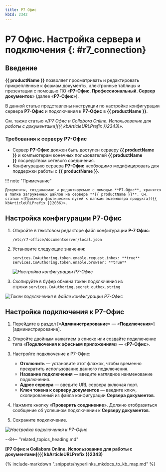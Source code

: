 ```yaml
---
title: Р7 Офис
kbId: 2342
---
```


# Р7 Офис. Настройка сервера и подключения {: #r7_connection}

## Введение

**{{ productName }}** позволяет просматривать и редактировать прикреплённые к формам документы, электронные таблицы и презентации с помощью ПО «**Р7-Офис. Профессиональный. Сервер документов**» (далее «**Р7-Офис**»).

В данной статье представлены инструкции по настройке конфигурации сервера **Р7-Офис** и подключения к **Р7-Офис** в **{{ productName }}**.

См. также статью _«[Р7 Офис и Collabora Online. Использование для работы с документами]({{ kbArticleURLPrefix }}2343)»._

### Требования к серверу Р7-Офис

- Сервер **Р7-Офис** должен быть доступен серверу **{{ productName }}** и компьютерам конечных пользователей **{{ productName }}** посредством сетевого соединения.
- Конфигурацию сервера **Р7-Офис** необходимо модифицировать для поддержки работы с **{{ productName }}**.

!!! note "Примечание"

    Документы, создаваемые и редактируемые с помощью **Р7-Офис**, хранятся в папке загруженных файлов на сервере **{{ productName }}**. См. статью «[Просмотр фактических путей к папкам экземпляра продукта]({{ kbArticleURLPrefix }}2036)».

## Настройка конфигурации Р7-Офис

1. Откройте в текстовом редакторе файл конфигурации **Р-7 Офис**:  

    ```
    /etc/r7-office/documentserver/local.json
    ```

2. Установите следующие значения:  

    ```
    services.CoAuthoring.token.enable.request.inbox: **true**
    services.CoAuthoring.token.enable.browser: **true**
    ```

    _![Настройка конфигурации Р7-Офис](r7_connection_settings_configuration.png)_

3. Скопируйте в буфер обмена токен подключения из строки `services.CoAuthoring.secret.outbox.string`

_![Токен подключения в файле конфигурации Р7-Офис](r7_connection_token.png)_

## Настройка подключения к Р7-Офис

1. Перейдите в раздел [«**Администрирование**» — «**Подключения**»][администрирование].
2. Откройте двойным нажатием в списке или создайте подключение типа «**Подключения к офисным приложениям**» — «**Р7-Офис**».
3. Настройте подключение к Р7-Офис:

    - **Отключить** — установите этот флажок, чтобы временно прекратить использование данного подключения.
    - **Название подключения** — введите наглядное наименование подключения.
    - **Адрес сервера** — введите URL сервера включая порт.
    - **Ключ токена к серверу документов** — введите ключ, скопированный из файла конфигурации **Сервера документов**.

4. Нажмите кнопку «**Проверить соединение**». Должно отобразиться сообщение об успешном подключении к **Серверу документов**.
5. Сохраните подключение.

_![Настройка подключения к Р7-Офис](r7_connection_settings.png)_

--8<-- "related_topics_heading.md"

**[Р7 Офис и Collabora Online. Использование для работы с документами]({{ kbArticleURLPrefix }}2343)**

{%
include-markdown ".snippets/hyperlinks_mkdocs_to_kb_map.md"
%}
